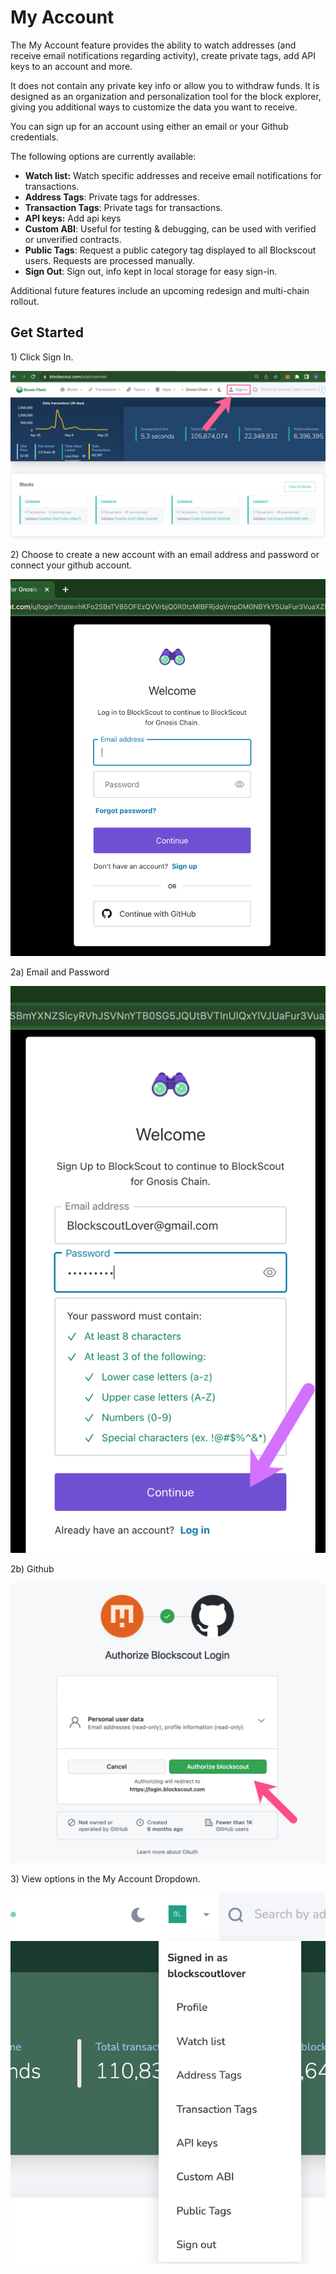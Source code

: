 # My Account

The My Account feature provides the ability to watch addresses (and receive email notifications regarding activity), create private tags, add API keys to an account and more.

It does not contain any private key info or allow you to withdraw funds. It is designed as an organization and personalization tool for the block explorer, giving you additional ways to customize the data you want to receive.&#x20;

You can sign up for an account using either an email or your Github credentials.

The following options are currently available:

* **Watch list:** Watch specific addresses and receive email notifications for transactions.
* **Address Tags**: Private tags for addresses.
* **Transaction Tags**: Private tags for transactions.
* **API keys:** Add api keys
* **Custom ABI**: Useful for testing & debugging, can be used with verified or unverified contracts.
* **Public Tags**: Request a public category tag displayed to all Blockscout users. Requests are processed manually.
* **Sign Out**: Sign out, info kept in local storage for easy sign-in.

Additional future features include an upcoming redesign and multi-chain rollout.

## Get Started

1\) Click Sign In.

![](../../.gitbook/assets/sign-in-1.png)

2\) Choose to create a new account with an email address and password or connect your github account.

![](../../.gitbook/assets/sign-up-2.png)

2a) Email and Password

![](../../.gitbook/assets/email-login.png)

2b) Github

![](../../.gitbook/assets/github-login.png)

3\) View options in the My Account Dropdown.

![](../../.gitbook/assets/menu.png)





